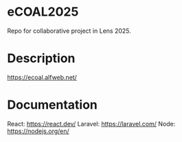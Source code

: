 # eCOAL2025
Repo for collaborative project in Lens 2025.

# Description
https://ecoal.alfweb.net/

# Documentation
React: https://react.dev/
Laravel: https://laravel.com/
Node: https://nodejs.org/en/
